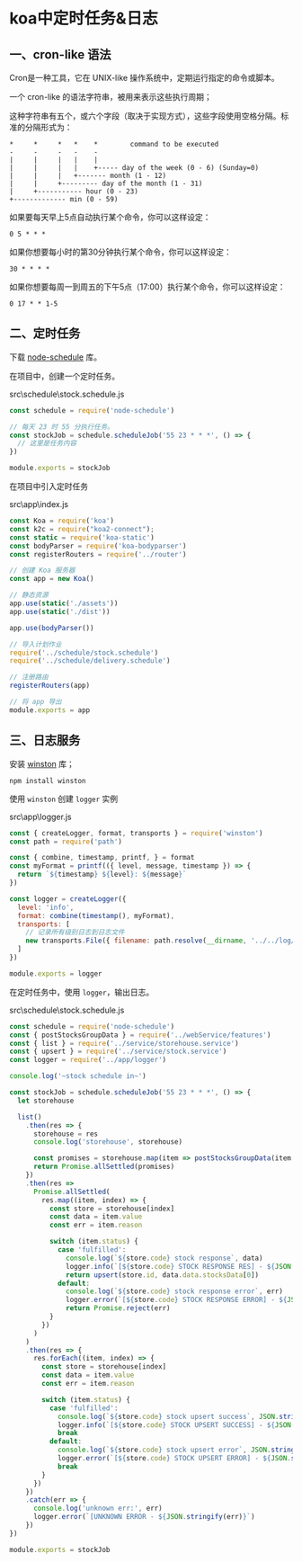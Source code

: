 # koa中定时任务&日志

## 一、cron-like 语法

Cron是一种工具，它在 UNIX-like 操作系统中，定期运行指定的命令或脚本。

一个 cron-like 的语法字符串，被用来表示这些执行周期；

这种字符串有五个，或六个字段（取决于实现方式），这些字段使用空格分隔。标准的分隔形式为：

```text
*     *     *   *    *        command to be executed
-     -     -   -    -
|     |     |   |    |
|     |     |   |    +----- day of the week (0 - 6) (Sunday=0)
|     |     |   +------- month (1 - 12)
|     |     +--------- day of the month (1 - 31)
|     +----------- hour (0 - 23)
+------------- min (0 - 59)
```

如果要每天早上5点自动执行某个命令，你可以这样设定：

```text
0 5 * * *
```

如果你想要每小时的第30分钟执行某个命令，你可以这样设定：

```text
30 * * * *
```

如果你想要每周一到周五的下午5点（17:00）执行某个命令，你可以这样设定：

```text
0 17 * * 1-5
```

## 二、定时任务

下载 [node-schedule](https://github.com/node-schedule/node-schedule) 库。

在项目中，创建一个定时任务。

src\schedule\stock.schedule.js

```javascript
const schedule = require('node-schedule')

// 每天 23 时 55 分执行任务。
const stockJob = schedule.scheduleJob('55 23 * * *', () => {
  // 这里是任务内容
})

module.exports = stockJob

```

在项目中引入定时任务

src\app\index.js

```javascript
const Koa = require('koa')
const k2c = require("koa2-connect");
const static = require('koa-static')
const bodyParser = require('koa-bodyparser')
const registerRouters = require('../router')

// 创建 Koa 服务器
const app = new Koa()

// 静态资源
app.use(static('./assets'))
app.use(static('./dist'))

app.use(bodyParser())

// 导入计划作业
require('../schedule/stock.schedule')
require('../schedule/delivery.schedule')

// 注册路由
registerRouters(app)

// 将 app 导出
module.exports = app
```

## 三、日志服务

安装 [winston](https://github.com/winstonjs/winston) 库；

```shell
npm install winston
```

使用 `winston` 创建 `logger` 实例

src\app\logger.js

```javascript
const { createLogger, format, transports } = require('winston')
const path = require('path')

const { combine, timestamp, printf, } = format
const myFormat = printf(({ level, message, timestamp }) => {
  return `${timestamp} ${level}: ${message}`
})

const logger = createLogger({
  level: 'info',
  format: combine(timestamp(), myFormat),
  transports: [
    // 记录所有级别日志到日志文件
    new transports.File({ filename: path.resolve(__dirname, '../../log/combined.log') })
  ]
})

module.exports = logger
```

在定时任务中，使用 `logger`，输出日志。

src\schedule\stock.schedule.js

```javascript
const schedule = require('node-schedule')
const { postStocksGroupData } = require('../webService/features')
const { list } = require('../service/storehouse.service')
const { upsert } = require('../service/stock.service')
const logger = require('../app/logger')

console.log('~stock schedule in~')

const stockJob = schedule.scheduleJob('55 23 * * *', () => {
  let storehouse

  list()
    .then(res => {
      storehouse = res
      console.log('storehouse', storehouse)

      const promises = storehouse.map(item => postStocksGroupData(item.code))
      return Promise.allSettled(promises)
    })
    .then(res =>
      Promise.allSettled(
        res.map((item, index) => {
          const store = storehouse[index]
          const data = item.value
          const err = item.reason

          switch (item.status) {
            case 'fulfilled':
              console.log(`${store.code} stock response`, data)
              logger.info(`[${store.code} STOCK RESPONSE RES] - ${JSON.stringify(data)}`)
              return upsert(store.id, data.data.stocksData[0])
            default:
              console.log(`${store.code} stock response error`, err)
              logger.error(`[${store.code} STOCK RESPONSE ERROR] - ${JSON.stringify(err)}`)
              return Promise.reject(err)
          }
        })
      )
    )
    .then(res => {
      res.forEach((item, index) => {
        const store = storehouse[index]
        const data = item.value
        const err = item.reason

        switch (item.status) {
          case 'fulfilled':
            console.log(`${store.code} stock upsert success`, JSON.stringify(data))
            logger.info(`[${store.code} STOCK UPSERT SUCCESS] - ${JSON.stringify(data)}`)
            break
          default:
            console.log(`${store.code} stock upsert error`, JSON.stringify(err))
            logger.error(`[${store.code} STOCK UPSERT ERROR] - ${JSON.stringify(err)}`)
            break
        }
      })
    })
    .catch(err => {
      console.log('unknown err:', err)
      logger.error(`[UNKNOWN ERROR - ${JSON.stringify(err)}`)
    })
})

module.exports = stockJob

```
